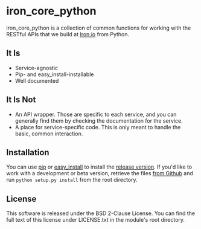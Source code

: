 # iron_core_python

iron_core_python is a collection of common functions for working with the RESTful APIs 
that we build at [Iron.io](http://www.iron.io) from Python.

## It Is

* Service-agnostic
* Pip- and easy_install-installable
* Well documented

## It Is Not

* An API wrapper. Those are specific to each service, and you can generally find them 
by checking the documentation for the service.
* A place for service-specific code. This is only meant to handle the basic, common 
interaction.

## Installation

You can use [pip](http://pip-installer.org) or [easy_install](http://wiki.python.org/moin/EasyInstall) 
to install the [release version](http://pypi.python.org/pypi/iron_core_python). If you'd 
like to work with a development or beta version, retrieve the files [from Github](https://github.com/iron-io/iron_core_python) 
and run `python setup.py install` from the root directory.

## License

This software is released under the BSD 2-Clause License. You can find the full text of 
this license under LICENSE.txt in the module's root directory.
